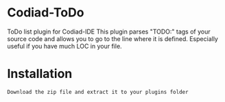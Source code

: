 Codiad-ToDo
===========

ToDo list plugin for Codiad-IDE
This plugin parses "TODO:" tags of your source code and allows you to go to the line where it is defined.
Especially useful if you have much LOC in your file.


Installation
============

	Download the zip file and extract it to your plugins folder